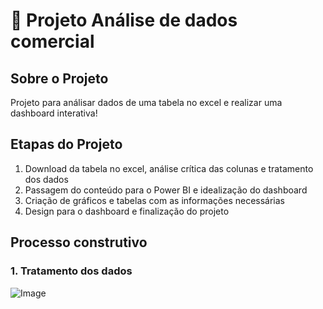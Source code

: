 # 🚀 Projeto Análise de dados comercial

## Sobre o Projeto
Projeto para análisar dados de uma tabela no excel e realizar uma dashboard interativa!

## Etapas do Projeto
1. Download da tabela no excel, análise crítica das colunas e tratamento dos dados
2. Passagem do conteúdo para o Power BI e idealização do dashboard
3. Criação de gráficos e tabelas com as informações necessárias
4. Design para o dashboard e finalização do projeto

## Processo construtivo
### 1. Tratamento dos dados
![Image](https://github.com/user-attachments/assets/e54b9f4c-f9e4-414c-b543-08a8c790f0fd)
